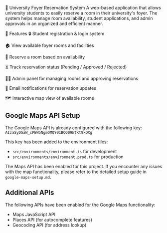 🏫 University Foyer Reservation System
A web-based application that allows university students to easily reserve a room in their university's foyer. The system helps manage room availability, student applications, and admin approvals in an organized and efficient manner.

🌟 Features
🔒 Student registration & login system

🏠 View available foyer rooms and facilities

📅 Reserve a room based on availability

⏳ Track reservation status (Pending / Approved / Rejected)

👨‍💼 Admin panel for managing rooms and approving reservations

📨 Email notifications for reservation updates

🗺️ Interactive map view of available rooms

## Google Maps API Setup
The Google Maps API is already configured with the following key: 
```AIzaSyDGaW_cPEW5NgmOMQY01BOQ09WtKt9kOXg```

This key has been added to the environment files:
- `src/environments/environment.ts` for development
- `src/environments/environment.prod.ts` for production

The Maps API has been enabled for this project. If you encounter any issues with the map functionality, please refer to the detailed setup guide in `google-maps-setup.md`.

## Additional APIs
The following APIs have been enabled for the Google Maps functionality:
- Maps JavaScript API
- Places API (for autocomplete features)
- Geocoding API (for address lookup)
